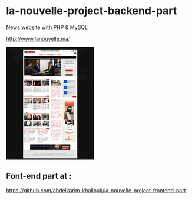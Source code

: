 # la-nouvelle-project-backend-part
News website with PHP &amp; MySQL

http://www.lanouvelle.ma/

![lanouvelle](images/BlogLanouvelle.jpg)



## Font-end part at :
https://github.com/abdelkarim-khallouk/la-nouvelle-project-frontend-part
